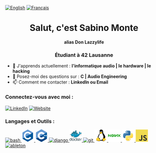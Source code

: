 [![English](https://img.shields.io/badge/lang-en-blue.svg)](../README.md)   [![Français](https://img.shields.io/badge/lang-fr-blue.svg)](./README.md) 
<h1 align="center"> Salut, c'est Sabino Monte</h1>
<h4 align="center">alias Don Lazzylife</h4>
<h3 align="center">Étudiant à 42 Lausanne</h3>

- 🌱 J'apprends actuellement : **l'informatique audio | le hardware | le hacking**
- 💬 Posez-moi des questions sur : **C | Audio Engineering**
- 📫 Comment me contacter : **LinkedIn ou Email**

<h3 align="left">Connectez-vous avec moi :</h3>
<p align="left">
<a href="https://www.linkedin.com/in/sabino-monte/" target="_blank"><img align="center" src="https://raw.githubusercontent.com/rahuldkjain/github-profile-readme-generator/master/src/images/icons/Social/linked-in-alt.svg" alt="LinkedIn" height="30" width="40" /></a>
<a href="https://sabinomonte.ch" target="_blank"><img align="center" src="https://img.icons8.com/ios/452/internet.png" alt="Website" height="30" width="40" /></a>
</p>

<h3 align="left">Langages et Outils :</h3>
<p align="left">
<a href="https://www.gnu.org/software/bash/" target="_blank" rel="noreferrer"> <img src="https://www.vectorlogo.zone/logos/gnu_bash/gnu_bash-icon.svg" alt="bash" width="40" height="40"/> </a>
<a href="https://www.cprogramming.com/" target="_blank" rel="noreferrer"> <img src="https://raw.githubusercontent.com/devicons/devicon/master/icons/c/c-original.svg" alt="c" width="40" height="40"/> </a>
<a href="https://www.w3schools.com/cpp/" target="_blank" rel="noreferrer"> <img src="https://raw.githubusercontent.com/devicons/devicon/master/icons/cplusplus/cplusplus-original.svg" alt="cplusplus" width="40" height="40"/> </a>
<a href="https://www.djangoproject.com/" target="_blank" rel="noreferrer"> <img src="https://cdn.worldvectorlogo.com/logos/django.svg" alt="django" width="40" height="40"/> </a>
<a href="https://www.docker.com/" target="_blank" rel="noreferrer"> <img src="https://raw.githubusercontent.com/devicons/devicon/master/icons/docker/docker-original-wordmark.svg" alt="docker" width="40" height="40"/> </a>
<a href="https://git-scm.com/" target="_blank" rel="noreferrer"> <img src="https://www.vectorlogo.zone/logos/git-scm/git-scm-icon.svg" alt="git" width="40" height="40"/> </a>
<a href="https://www.linux.org/" target="_blank" rel="noreferrer"> <img src="https://raw.githubusercontent.com/devicons/devicon/master/icons/linux/linux-original.svg" alt="linux" width="40" height="40"/> </a>
<a href="https://www.nginx.com" target="_blank" rel="noreferrer"> <img src="https://raw.githubusercontent.com/devicons/devicon/master/icons/nginx/nginx-original.svg" alt="nginx" width="40" height="40"/> </a>
<a href="https://www.python.org" target="_blank" rel="noreferrer"> <img src="https://raw.githubusercontent.com/devicons/devicon/master/icons/python/python-original.svg" alt="python" width="40" height="40"/> </a>
<a href="https://developer.mozilla.org/en-US/docs/Web/JavaScript" target="_blank" rel="noreferrer"> <img src="https://raw.githubusercontent.com/devicons/devicon/master/icons/javascript/javascript-original.svg" alt="javascript" width="40" height="40"/> </a>
<a href="https://www.ableton.com/en/" target="_blank" rel="noreferrer"> <img src="https://cdn-resources.ableton.com/80bA26cPQ1hEJDFjpUKntxfqdmG3ZykO/static/images/apple-touch-icon.fb3597184cb0.png" alt="ableton" width="40" height="40"/> </a>
</p>